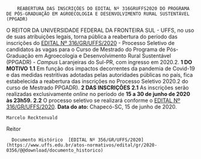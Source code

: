         REABERTURA DAS INSCRIÇÕES DO EDITAL Nº 316GRUFFS2020 DO PROGRAMA DE PÓS-GRADUAÇÃO EM AGROECOLOGIA E DESENVOLVIMENTO RURAL SUSTENTÁVEL (PPGADR)  

 O REITOR DA UNIVERSIDADE FEDERAL DA FRONTEIRA SUL - UFFS, no uso de suas atribuições legais, torna pública a reabertura do período das inscrições do [EDITAL Nº 316/GR/UFFS/2020](https://www.uffs.edu.br/atos-normativos/edital/gr/2020-0316) - Processo Seletivo de candidatos às vagas para o Curso de Mestrado do Programa de Pós-Graduação em Agroecologia e Desenvolvimento Rural Sustentável (PPGADR) - *Campus*  Laranjeiras do Sul-PR, com ingresso em 2020.2.  **1 DO MOTIVO** **1.1**  Em função dos impactos decorrentes da pandemia de Covid-19 e das medidas restritivas adotadas pelas autoridades públicas no país, fica estabelecida a reabertura das inscrições no Processo Seletivo 2020.2 do curso de Mestrado PPGADR).  **2 DAS INSCRIÇÕES** **2.1**  As inscrições serão realizadas exclusivamente *online* no período de **15 a 30 de junho de 2020 às 23h59.** **2.2**  O processo seletivo se realizará conforme o [EDITAL Nº 316/GR/UFFS/2020](https://www.uffs.edu.br/atos-normativos/edital/gr/2020-0316).        **Data do ato:** Chapecó-SC, 15 de junho de 2020.   
 

    Marcelo Recktenvald   
 Reitor 

      Documento Histórico  [EDITAL Nº 356/GR/UFFS/2020](https://www.uffs.edu.br/atos-normativos/edital/gr/2020-0356/@@download/documento_historico)     
      